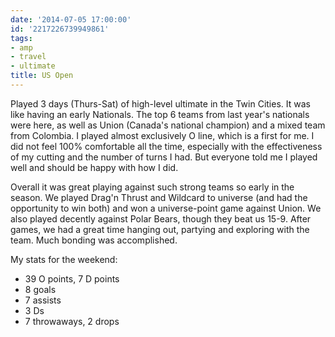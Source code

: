 ```yaml
---
date: '2014-07-05 17:00:00'
id: '2217226739949861'
tags:
- amp
- travel
- ultimate
title: US Open
---
```


Played 3 days (Thurs-Sat) of high-level ultimate in the Twin Cities. It was like having an early Nationals. The top 6 teams from last year's nationals were here, as well as Union (Canada's national champion) and a mixed team from Colombia. I played almost exclusively O line, which is a first for me. I did not feel 100% comfortable all the time, especially with the effectiveness of my cutting and the number of turns I had. But everyone told me I played well and should be happy with how I did. 

Overall it was great playing against such strong teams so early in the season. We played Drag'n Thrust and Wildcard to universe (and had the opportunity to win both) and won a universe-point game against Union. We also played decently against Polar Bears, though they beat us 15-9. After games, we had a great time hanging out, partying and exploring with the team. Much bonding was accomplished.


My stats for the weekend:

- 39 O points, 7 D points
- 8 goals
- 7 assists
- 3 Ds
- 7 throwaways, 2 drops


